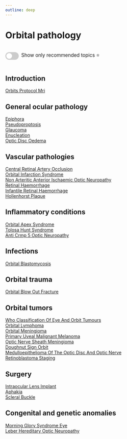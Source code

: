 ```yaml
---
outline: deep
---
```

<style>

.star-link-list {
  list-style-type: none !important;
  padding-left: 0 !important;
  margin-left: 0 !important;
}

.switch-container {
  display: flex;
  align-items: center;
  gap: 0.5rem;
  padding: 1rem 0;
  font-size: 0.95rem;
}

.switch {
  position: relative;
  display: inline-block;
  width: 42px;
  height: 24px;
}

.switch input {
  opacity: 0;
  width: 0;
  height: 0;
}

.slider {
  position: absolute;
  cursor: pointer;
  top: 0; left: 0; right: 0; bottom: 0;
  background-color: #ccc;
  border-radius: 24px;
  transition: 0.4s;
}

.slider:before {
  content: "";
  position: absolute;
  height: 18px;
  width: 18px;
  left: 3px;
  bottom: 3px;
  background-color: white;
  border-radius: 50%;
  transition: 0.4s;
}

input:checked + .slider {
  background-color: #42b983;
}

input:checked + .slider:before {
  transform: translateX(18px);
}

</style>

# Orbital pathology

<div class="switch-container">
  <label class="switch">
    <input type="checkbox" id="toggle-stars">
    <span class="slider"></span>
  </label>
  <span>Show only recommended topics ⭐</span>
</div>

## Introduction

[Orbits Protocol Mri](https://radiopaedia.org/articles/orbits-protocol-mri)  

## General ocular pathology

[Epiphora](https://radiopaedia.org/articles/epiphora)  
[Pseudoproptosis](https://radiopaedia.org/articles/pseudoproptosis)  
[Glaucoma](https://radiopaedia.org/articles/glaucoma)  
[Enucleation](https://radiopaedia.org/articles/enucleation)  
[Optic Disc Oedema](https://radiopaedia.org/articles/optic-disc-oedema)  

## Vascular pathologies

[Central Retinal Artery Occlusion](https://radiopaedia.org/articles/central-retinal-artery-occlusion-1)  
[Orbital Infarction Syndrome](https://radiopaedia.org/articles/orbital-infarction-syndrome)  
[Non Arteritic Anterior Ischaemic Optic Neuropathy](https://radiopaedia.org/articles/non-arteritic-anterior-ischaemic-optic-neuropathy)  
[Retinal Haemorrhage](https://radiopaedia.org/articles/retinal-haemorrhage-1)  
[Infantile Retinal Haemorrhage](https://radiopaedia.org/articles/infantile-retinal-haemorrhage)  
[Hollenhorst Plaque](https://radiopaedia.org/articles/hollenhorst-plaque)  

## Inflammatory conditions

[Orbital Apex Syndrome](https://radiopaedia.org/articles/orbital-apex-syndrome-1)  
[Tolosa Hunt Syndrome](https://radiopaedia.org/articles/tolosa-hunt-syndrome-3)  
[Anti Crmp 5 Optic Neuropathy](https://radiopaedia.org/articles/anti-crmp-5-optic-neuropathy)  

## Infections

[Orbital Blastomycosis](https://radiopaedia.org/articles/orbital-blastomycosis)  

## Orbital trauma

[Orbital Blow Out Fracture](https://radiopaedia.org/articles/orbital-blow-out-fracture-2)  

## Orbital tumors

[Who Classification Of Eye And Orbit Tumours](https://radiopaedia.org/articles/who-classification-of-eye-and-orbit-tumours)  
[Orbital Lymphoma](https://radiopaedia.org/articles/orbital-lymphoma)  
[Orbital Meningioma](https://radiopaedia.org/articles/orbital-meningioma)  
[Primary Uveal Malignant Melanoma](https://radiopaedia.org/articles/primary-uveal-malignant-melanoma)  
[Optic Nerve Sheath Meningioma](https://radiopaedia.org/articles/optic-nerve-sheath-meningioma)  
[Doughnut Sign Orbit](https://radiopaedia.org/articles/doughnut-sign-orbit)  
[Medulloepithelioma Of The Optic Disc And Optic Nerve](https://radiopaedia.org/articles/medulloepithelioma-of-the-optic-disc-and-optic-nerve)  
[Retinoblastoma Staging](https://radiopaedia.org/articles/retinoblastoma-staging-1)  

## Surgery

[Intraocular Lens Implant](https://radiopaedia.org/articles/intraocular-lens-implant)  
[Aphakia](https://radiopaedia.org/articles/aphakia)  
[Scleral Buckle](https://radiopaedia.org/articles/scleral-buckle)  

## Congenital and genetic anomalies

[Morning Glory Syndrome Eye](https://radiopaedia.org/articles/morning-glory-syndrome-eye)  
[Leber Hereditary Optic Neuropathy](https://radiopaedia.org/articles/leber-hereditary-optic-neuropathy-1)  